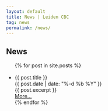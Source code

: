 ```yaml
---
layout: default
title: News | Leiden CBC
tag: news
permalink: /news/
---
```

<article class="post-content-main">
  <h1>News <span class="left-icon"><a href="{{ site.baseurl }}/feed.xml"><i class="fa fa-rss"></i></a></span></h1>
  <ul class="post-list">
    {% for post in site.posts %}
      <li class="post-list-item">
        <div class="row" style="margin-top:1rem;">
          <div class="post-list-title col-sm-9">{{ post.title }}</div>
          <div class="post-list-date col-sm-3">{{ post.date | date: "%-d %b %Y" }}</div>
        </div>
        <div class="row">
          <div class="post-list-excerpt">{{ post.excerpt }}</div>
          <a class="post-list-link" href="{{ site.baseurl }}{{ post.url }}">More...</a>
        </div>
      </li>
    {% endfor %}
  </ul>
</article>
